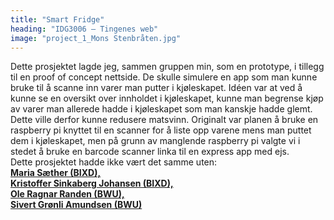 ```yaml
---
title: "Smart Fridge"
heading: "IDG3006 – Tingenes web"
image: "project_1_Mons Stenbråten.jpg"
---
```


Dette prosjektet lagde jeg, sammen gruppen min, som en prototype, i tillegg til en proof of concept nettside. De skulle simulere en app som man kunne bruke til å scanne inn varer man putter i kjøleskapet. Idéen var at ved å kunne se en oversikt over innholdet i kjøleskapet, kunne man begrense kjøp av varer man allerede hadde i kjøleskapet som man kanskje hadde glemt. Dette ville derfor kunne redusere matsvinn. Originalt var planen å bruke en raspberry pi knyttet til en scanner for å liste opp varene mens man puttet dem i kjøleskapet, men på grunn av manglende raspberry pi valgte vi i stedet å bruke en barcode scanner linka til en express app med ejs.
<br/>
Dette prosjektet hadde ikke vært det samme uten: <br/>
[**Maria Sæther (BIXD),**](https://avgangsutstilling.no/bixd/masae/) <br/>
[**Kristoffer Sinkaberg Johansen (BIXD),**](https://avgangsutstilling.no/bixd/krsjo/) <br/>
[**Ole Ragnar Randen (BWU),**](https://avgangsutstilling.no/bwu/olerr/) <br/>
[**Sivert Grønli Amundsen (BWU)**](https://avgangsutstilling.no/bwu/siverga/)
